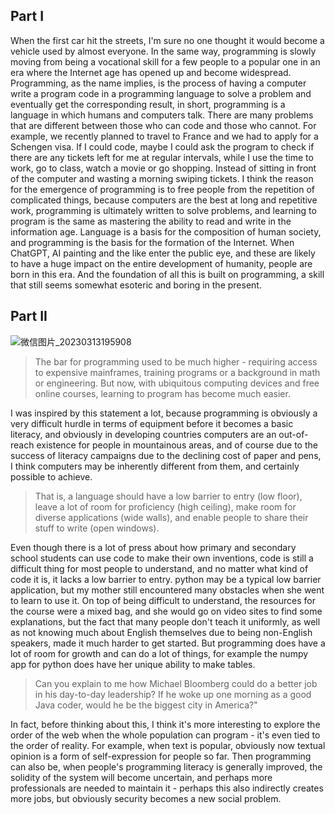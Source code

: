 ## Part I
When the first car hit the streets, I'm sure no one thought it would become a vehicle used by almost everyone. In the same way, programming is slowly moving from being a vocational skill for a few people to a popular one in an era where the Internet age has opened up and become widespread.
Programming, as the name implies, is the process of having a computer write a program code in a programming language to solve a problem and eventually get the corresponding result, in short, programming is a language in which humans and computers talk.
There are many problems that are different between those who can code and those who cannot. For example, we recently planned to travel to France and we had to apply for a Schengen visa. If I could code, maybe I could ask the program to check if there are any tickets left for me at regular intervals, while I use the time to work, go to class, watch a movie or go shopping. Instead of sitting in front of the computer and wasting a morning swiping tickets.
I think the reason for the emergence of programming is to free people from the repetition of complicated things, because computers are the best at long and repetitive work, programming is ultimately written to solve problems, and learning to program is the same as mastering the ability to read and write in the information age. Language is a basis for the composition of human society, and programming is the basis for the formation of the Internet. When ChatGPT, AI painting and the like enter the public eye, and these are likely to have a huge impact on the entire development of humanity, people are born in this era. And the foundation of all this is built on programming, a skill that still seems somewhat esoteric and boring in the present.
## Part II
![微信图片_20230313195908](https://user-images.githubusercontent.com/119876408/224818575-50745bba-c473-4327-b696-c39cf0e26fc9.png)

> The bar for programming used to be much higher - requiring access to expensive mainframes, training programs or a background in math or engineering. But now, with ubiquitous computing devices and free online courses, learning to program has become much easier.

I was inspired by this statement a lot, because programming is obviously a very difficult hurdle in terms of equipment before it becomes a basic literacy, and obviously in developing countries computers are an out-of-reach existence for people in mountainous areas, and of course due to the success of literacy campaigns due to the declining cost of paper and pens, I think computers may be inherently different from them, and certainly possible to achieve.

> That is, a language should have a low barrier to entry (low floor), leave a lot of room for proficiency (high ceiling), make room for diverse applications (wide walls), and enable people to share their stuff to write (open windows).

Even though there is a lot of press about how primary and secondary school students can use code to make their own inventions, code is still a difficult thing for most people to understand, and no matter what kind of code it is, it lacks a low barrier to entry. python may be a typical low barrier application, but my mother still encountered many obstacles when she went to learn to use it. On top of being difficult to understand, the resources for the course were a mixed bag, and she would go on video sites to find some explanations, but the fact that many people don't teach it uniformly, as well as not knowing much about English themselves due to being non-English speakers, made it much harder to get started. But programming does have a lot of room for growth and can do a lot of things, for example the numpy app for python does have her unique ability to make tables.

> Can you explain to me how Michael Bloomberg could do a better job in his day-to-day leadership? If he woke up one morning as a good Java coder, would he be the biggest city in America?" 

In fact, before thinking about this, I think it's more interesting to explore the order of the web when the whole population can program - it's even tied to the order of reality. For example, when text is popular, obviously now textual opinion is a form of self-expression for people so far. Then programming can also be, when people's programming literacy is generally improved, the solidity of the system will become uncertain, and perhaps more professionals are needed to maintain it - perhaps this also indirectly creates more jobs, but obviously security becomes a new social problem.
